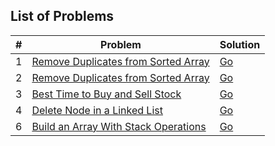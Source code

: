 ## List of Problems

| # | Problem                                                                                                                       | Solution                                                            |
|---|-------------------------------------------------------------------------------------------------------------------------------|---------------------------------------------------------------------|
| 1 | [Remove Duplicates from Sorted Array](https://leetcode.com/problems/remove-duplicates-from-sorted-array)                      | [Go](https://github.com/venren/leet-code/blob/master/solution/1.py) |
| 2 | [Remove Duplicates from Sorted Array](https://leetcode.com/explore/interview/card/top-interview-questions-easy/92/array/564/) | [Go](https://github.com/venren/leet-code/blob/master/solution/2.py) |
| 3 | [Best Time to Buy and Sell Stock](https://leetcode.com/problems/best-time-to-buy-and-sell-stock/submissions/1145962683/)      | [Go](https://github.com/venren/leet-code/blob/master/solution/3.py) |
| 4 | [Delete Node in a Linked List](https://leetcode.com/explore/interview/card/top-interview-questions-easy/93/linked-list/553/)  | [Go](https://github.com/venren/leet-code/blob/master/solution/4.py) |
| 6 | [Build an Array With Stack Operations](https://leetcode.com/problems/build-an-array-with-stack-operations/description/)  | [Go](https://github.com/venren/leet-code/blob/master/solution/6.py) |
